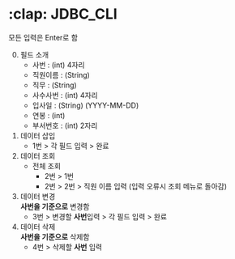 <h1>:clap: JDBC_CLI</h1>

모든 입력은 Enter로 함  

0. 필드 소개  
    * 사번 : (int) 4자리  
    * 직원이름 : (String)  
    * 직무 : (String)  
    * 사수사번 : (int) 4자리  
    * 입사일 : (String) (YYYY-MM-DD)  
    * 연봉 : (int)   
    * 부서번호 : (int) 2자리  
1. 데이터 삽입  
    -  1번 > 각 필드 입력 > 완료  
2. 데이터 조회  
    -  전체 조회  
        + 2번 > 1번  
        + 2번 > 2번 > 직원 이름 입력 (입력 오류시 조회 메뉴로 돌아감)  
3. 데이터 변경  
 **사번을 기준으로** 변경함  
    - 3번 > 변경할 **사번**입력 > 각 필드 입력 > 완료  
4. 데이터 삭제  
 **사번을 기준으로** 삭제함
    - 4번 > 삭제할 **사번** 입력
